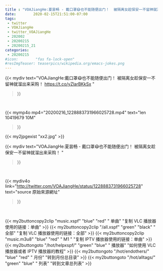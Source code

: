```yaml
---
title : "VOAJiangHe:夏昙畅 - 戴口罩😷也不能随便出门！  被隔离女趁保安一不留神就溜出来采购！ "
date:        2020-02-15T21:51:00-07:00
tags:
 - twitter
 - VOAJiangHe
 - twitter_VOAJiangHe
 - 202002
 - 20200215
 - 20200215_21
categories:
 - 20200215
#icon:        "fas fa-lock-open"
#resImgTeaser: teaserpics/wikipedia.org/emacs-jokes.png
---
```


{{< mydiv text="VOAJiangHe:戴口罩😷也不能随便出门！  被隔离女趁保安一不留神就溜出来采购！ https://t.co/yZlarBKkSx "
>}}
<br>


{{< mymp4o mp4="20200216_1228883731966025728.mp4"
text="len 10419679    10M"
>}}

{{< my2jpgexist "xx2.jpg" >}}<br>



{{< mydiv text="VOAJiangHe:夏昙畅 - 戴口罩😷也不能随便出门！  被隔离女趁保安一不留神就溜出来采购！ "
>}}
<br>

{{< mydiv4o link="http://twitter.com/VOAJiangHe/status/1228883731966025728"
text="source 原始來源網址"
>}}


<br>



{{< my2buttoncopy2clip "music.xspf"        "blue"   "red"    " 单曲"  "复制 VLC 播放器使用的链接：单曲" >}} {{< my2buttoncopy2clip "/all.xspf"         "green"  "black"  " 全部"  "复制 VLC 播放器使用的链接：全部" >}} {{< my2buttoncopy2clip "music.m3u8"        "blue"   "red"    " M1 "    "复制 IPTV 播放器使用的链接：单曲" >}} {{< my2buttongoto      "/hot/helpxspf/"    "green"  "blue"   " 播放器" "如何使用 VLC 播放器或者 IPTV 播放器的教程" >}} {{< my2buttongoto      "/hot/endothers/"   "blue"   "red"    " 月份"   "转到月份总目录" >}} {{< my2buttongoto      "/hot/alltags/"     "green"  "blue"   " 列表"   "转到文章总列表" >}} 
